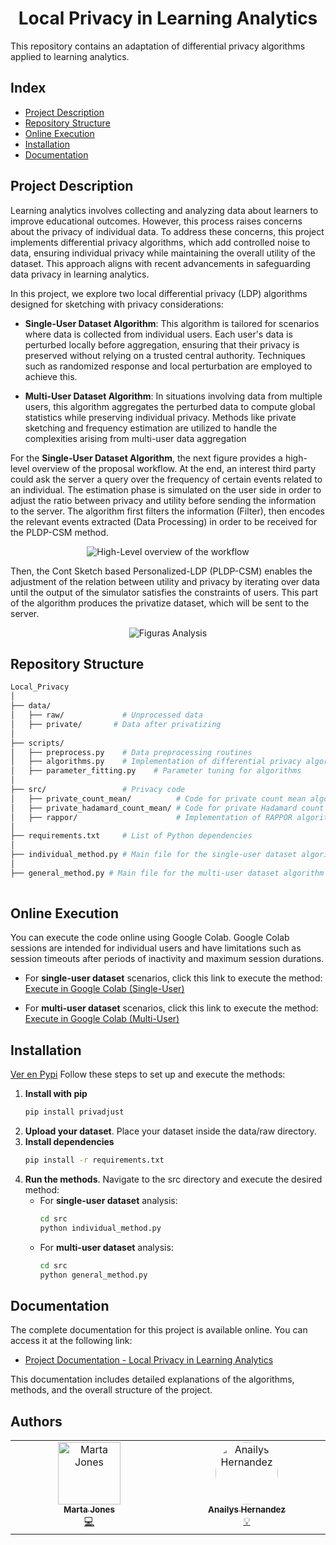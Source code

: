 <h1 align="center"> Local Privacy in Learning Analytics </h1>

This repository contains an adaptation of differential privacy algorithms applied to learning analytics.
## Index
* [Project Description](#project-description)
* [Repository Structure](#repository-structure)
* [Online Execution](#online-execution)
* [Installation](#installation)
* [Documentation](#documentation)

## Project Description
Learning analytics involves collecting and analyzing data about learners to improve educational outcomes. However, this process raises concerns about the privacy of individual data. To address these concerns, this project implements differential privacy algorithms, which add controlled noise to data, ensuring individual privacy while maintaining the overall utility of the dataset. This approach aligns with recent advancements in safeguarding data privacy in learning analytics. 

In this project, we explore two local differential privacy (LDP) algorithms designed for sketching with privacy considerations:

* **Single-User Dataset Algorithm**: This algorithm is tailored for scenarios where data is collected from individual users. Each user's data is perturbed locally before aggregation, ensuring that their privacy is preserved without relying on a trusted central authority. Techniques such as randomized response and local perturbation are employed to achieve this. 

* **Multi-User Dataset Algorithm**: In situations involving data from multiple users, this algorithm aggregates the perturbed data to compute global statistics while preserving individual privacy. Methods like private sketching and frequency estimation are utilized to handle the complexities arising from multi-user data aggregation

For the **Single-User Dataset Algorithm**, the next figure provides a high-level overview of the proposal workflow. At the end, an interest third party could ask the server a query over the frequency of certain
events related to an individual. The estimation phase is simulated on the user side in
order to adjust the ratio between privacy and utility before sending the information to
the server. The algorithm first filters the information (Filter), then encodes the relevant
events extracted (Data Processing) in order to be received for the PLDP-CSM method.

<p align="center"> <img src="https://github.com/user-attachments/assets/2515e75a-5a84-4ea4-8bde-5422be6e5e41" alt="High-Level overview of the workflow"> </p>

Then, the Cont Sketch based Personalized-LDP (PLDP-CSM) enables the adjustment of the relation between
utility and privacy by iterating over data until the output of the simulator satisfies
the constraints of users. This part of the algorithm produces the privatize dataset,
which will be sent to the server.

<p align="center"> <img src="https://github.com/user-attachments/assets/706a966f-1c2b-4f16-83df-883b12ef8fe7" alt="Figuras Analysis"> </p>

## Repository Structure
```sh
Local_Privacy
│
├── data/                
│   ├── raw/             # Unprocessed data
│   ├── private/       # Data after privatizing
│
├── scripts/             
│   ├── preprocess.py    # Data preprocessing routines
│   ├── algorithms.py    # Implementation of differential privacy algorithms
│   ├── parameter_fitting.py    # Parameter tuning for algorithms
│
├── src/                 # Privacy code
│   ├── private_count_mean/          # Code for private count mean algorithms
│   ├── private_hadamard_count_mean/ # Code for private Hadamard count mean algorithms
│   ├── rappor/                      # Implementation of RAPPOR algorithm
│
├── requirements.txt     # List of Python dependencies
│
├── individual_method.py # Main file for the single-user dataset algorithm
│
├── general_method.py # Main file for the multi-user dataset algorithm
   
```
## Online Execution
You can execute the code online using Google Colab. Google Colab sessions are intended for individual users and have limitations such as session timeouts after periods of inactivity and maximum session durations. 

- For **single-user dataset** scenarios, click this link to execute the method: [Execute in Google Colab (Single-User)](https://colab.research.google.com/drive/1dY1OSfRECHFBFYaX_5ToZy-KynjT_0z0?usp=sharing)

- For **multi-user dataset** scenarios, click this link to execute the method: [Execute in Google Colab (Multi-User)](https://colab.research.google.com/drive/1zenZ2uTNYVNylNJ7ztIj5x_cIQVXP4HV?usp=sharing)
## Installation
[Ver en Pypi](https://pypi.org/project/privadjust/1.0.2/)
Follow these steps to set up and execute the methods:
1. **Install with pip**
   ```sh
   pip install privadjust
   ```
2. **Upload your dataset**. Place your dataset inside the data/raw directory.
3. **Install dependencies**
   ```sh
   pip install -r requirements.txt
   ```
5. **Run the methods**. Navigate to the src directory and execute the desired method:
   * For **single-user dataset** analysis:
     ```sh
     cd src
     python individual_method.py
     ```
    * For **multi-user dataset** analysis:
       ```sh
       cd src
       python general_method.py
       ```
## Documentation
The complete documentation for this project is available online. You can access it at the following link:
- [Project Documentation - Local Privacy in Learning Analytics](https://martaajonees.github.io/Local_Privacy/)

This documentation includes detailed explanations of the algorithms, methods, and the overall structure of the project.

## Authors
<!-- prettier-ignore-start -->
<!-- markdownlint-disable -->
<table>
  <tbody>
    <tr>
      <td align="center" valign="top" width="14.28%"><a href="https://github.com/martaajonees"><img src="https://avatars.githubusercontent.com/u/100365874?v=4?s=100" width="100px;" alt="Marta Jones"/><br /><sub><b>Marta Jones</b></sub></a><br /><a href="https://github.com/martaajonees/Local_Privacy/commits?author=martaajonees" title="Code">💻</a></td>
       <td align="center" valign="top" width="14.28%"><a href="https://github.com/ichi91"><img src="https://avatars.githubusercontent.com/u/41892183?v=4?s=100" width="100px;" alt="Anailys Hernandez" style="border-radius: 50%"/><br /><sub><b>Anailys Hernandez</b></sub></a><br /><a href="https://github.com/ichi91/Local_Privacy/commits?author=ichi91" title="Method Designer">💡</a></td>
    </tr>
     
  </tbody>
</table>

<!-- markdownlint-restore -->
<!-- prettier-ignore-end -->

<!-- ALL-CONTRIBUTORS-LIST:END -->

